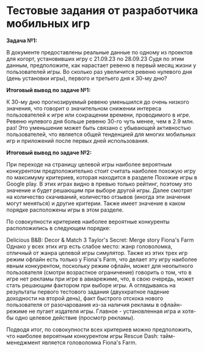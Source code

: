 # Тестовые задания от разработчика мобильных игр

**Задача №1:**

В документе предоставлены реальные данные по одному из проектов для когорт, установивших игру с 21.09.23 по 28.09.23 Судя по этим данным, предположите, как нарастает ревеню в первый месяц жизни у пользователей игры. Во сколько раз увеличится ревеню нулевого дня (день установки игры), первого и третьего дня к 30-му дню?

**Итоговый вывод по задаче №1:**

К 30-му дню прогнозируемый ревеню уменьшился до очень низкого значения, что говорит о значительном снижении интереса пользователей к игре или сокращении времени, проводимого в игре. Ревеню нулевого дня больше ревеню 30-го чуть менее, чем в 2.9 млн. раз!
Это уменьшение может быть связано с убывающей активностью пользователей, что является общей тенденцией для многих мобильных игр и приложений после первых дней использования.

**Итоговый вывод по задаче №2:**

При переходе на страницу целевой игры наиболее вероятным конкурентом предположительно стоит считать наиболее похожую игру по максимуму критериев, которая находится в разделе Похожие игры в Google play. В этих играх видно в превью только рейтинг, поэтому это значение и будет решающим при выборе другой игры. Далее смотрят на количество скачиваний, количество отзывов (иногда эти значения могут меняться) и другие критерии. Также имеет значение в каком порядке расположены игры в этом разделе.

По совокупности критериев наиболее вероятные конкуренты расположились в следующем порядке:

Delicious B&B: Decor & Match 3
Taylor's Secret: Merge story
Fiona's Farm
Однако у всех этих игр есть слабое место: жанр головоломка, отличный от жанра целевой игры симулятор. Также из этих трех игр режим офлайн есть только у Fiona's Farm, что делает эту игру наиболее явным конкурентом, поскольку режим офлайн, может для неопытного пользователя (смотри возрастное ограничение) говорить о том, что в игре нет рекламы при игре в авиарежиме, что, в свою очередь, может стать решающим фактором при выборе игры. А оглядываясь на результаты первого тестового задания (двухкратное падение доходности на второй день), факт быстрого отскока нового пользователя от разочарования из-за наличия рекламы в офлайн-режиме не пугает издателя игры. Главное - установленная игра и хотя-бы одно целевое действие (просмотр рекламы).

Подводя итог, по совокупности всех критериев можно предположить, что наиболее вероятным конкурентом игры Rescue Dash: тайм-менеджмент является головоломка Fiona's Farm.

